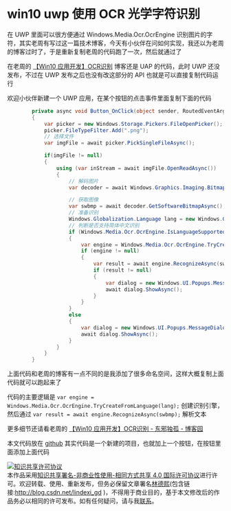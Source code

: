 # win10 uwp 使用 OCR 光学字符识别

在 UWP 里面可以很方便通过 Windows.Media.Ocr.OcrEngine 识别图片的字符，其实老周有写过这一篇技术博客，今天有小伙伴在问如何实现，我还以为老周的博客过时了，于是重新复制老周的代码跑了一次，然后就通过了

<!--more-->
<!-- CreateTime:4/6/2020 12:36:21 PM -->

<!-- 发布 -->

在老周的 [【Win10 应用开发】OCR识别](https://www.cnblogs.com/tcjiaan/p/4491906.html ) 博客还是 UAP 的代码，此时 UWP 还没发布，不过在 UWP 发布之后也没有改这部分的 API 也就是可以直接复制代码运行

欢迎小伙伴新建一个 UWP 应用，在某个按钮的点击事件里面复制下面的代码

```csharp
        private async void Button_OnClick(object sender, RoutedEventArgs e)
        {
            var picker = new Windows.Storage.Pickers.FileOpenPicker();
            picker.FileTypeFilter.Add(".png");
            // 选择文件
            var imgFile = await picker.PickSingleFileAsync();

            if(imgFile != null)
            {
                using (var inStream = await imgFile.OpenReadAsync())
                {
                    // 解码图片
                    var decoder = await Windows.Graphics.Imaging.BitmapDecoder.CreateAsync(Windows.Graphics.Imaging.BitmapDecoder.PngDecoderId, inStream);

                    // 获取图像
                    var swbmp = await decoder.GetSoftwareBitmapAsync();
                    // 准备识别
                    Windows.Globalization.Language lang = new Windows.Globalization.Language("zh-CN");
                    // 判断是否支持简体中文识别
                    if (Windows.Media.Ocr.OcrEngine.IsLanguageSupported(lang))
                    {
                        var engine = Windows.Media.Ocr.OcrEngine.TryCreateFromLanguage(lang);
                        if (engine != null)
                        {
                            var result = await engine.RecognizeAsync(swbmp);
                            if (result != null)
                            {
                                var dialog = new Windows.UI.Popups.MessageDialog($"识别内容 {result.Text}");
                                await dialog.ShowAsync();
                            }
                        }
                    }
                    else
                    {
                        var dialog = new Windows.UI.Popups.MessageDialog("不支持简体中文的识别。");
                        await dialog.ShowAsync();
                    }
                }
            }
        }
```

上面代码和老周的博客有一点不同的是我添加了很多命名空间，这样大概复制上面代码就可以跑起来了

代码的主要逻辑是 `var engine = Windows.Media.Ocr.OcrEngine.TryCreateFromLanguage(lang);` 创建识别引擎，然后通过 `var result = await engine.RecognizeAsync(swbmp);` 解析文本

更多细节还请看老周的 [【Win10 应用开发】OCR识别 - 东邪独孤 - 博客园](https://www.cnblogs.com/tcjiaan/p/4491906.html )

本文代码放在 [github](https://github.com/lindexi/lindexi_gd/tree/1f21e3f9d8d906a40d922d9195cdccad1c1fe3af/CetursearhebirLefelembemki) 其实代码是一个新建的项目，也就加上一个按钮，在按钮里面添加上面代码

<a rel="license" href="http://creativecommons.org/licenses/by-nc-sa/4.0/"><img alt="知识共享许可协议" style="border-width:0" src="https://licensebuttons.net/l/by-nc-sa/4.0/88x31.png" /></a><br />本作品采用<a rel="license" href="http://creativecommons.org/licenses/by-nc-sa/4.0/">知识共享署名-非商业性使用-相同方式共享 4.0 国际许可协议</a>进行许可。欢迎转载、使用、重新发布，但务必保留文章署名[林德熙](http://blog.csdn.net/lindexi_gd)(包含链接:http://blog.csdn.net/lindexi_gd )，不得用于商业目的，基于本文修改后的作品务必以相同的许可发布。如有任何疑问，请与我[联系](mailto:lindexi_gd@163.com)。

